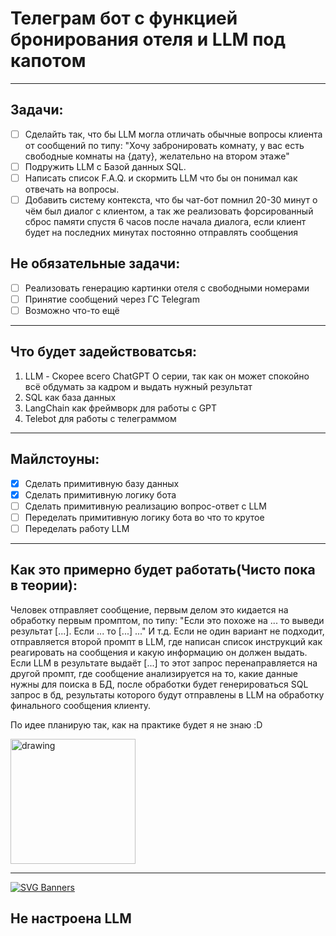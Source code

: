 # Телеграм бот с функцией бронирования отеля и LLM под капотом

---

## Задачи:


- [ ] Сделайть так, что бы LLM могла отличать обычные вопросы клиента от сообщений по типу: "Хочу забронировать комнату, у вас есть свободные комнаты на {дату}, желательно на втором этаже"
- [ ] Подружить LLM с Базой данных SQL.
- [ ] Написать список F.A.Q. и скормить LLM что бы он понимал как отвечать на вопросы. 
- [ ] Добавить систему контекста, что бы чат-бот помнил 20-30 минут о чём был диалог с клиентом, а так же реализовать форсированный сброс памяти спустя 6 часов после начала диалога, если клиент будет на последних минутах постоянно отправлять сообщения

## Не обязательные задачи:

- [ ] Реализовать генерацию картинки отеля с свободными номерами
- [ ] Принятие сообщений через ГС Telegram
- [ ] Возможно что-то ещё

---

## Что будет задействоватсья:


1. LLM - Скорее всего ChatGPT O серии, так как он может спокойно всё обдумать за кадром и выдать нужный результат
2. SQL как база данных 
3. LangChain как фреймворк для работы с GPT
4. Telebot для работы с телеграммом 

---

## Майлстоуны:

- [x] Сделать примитивную базу данных
- [x] Сделать примитивную логику бота
- [ ] Сделать примитивную реализацию вопрос-ответ с LLM 
- [ ] Переделать примитивную логику бота во что то крутое
- [ ] Переделать работу LLM 

---

## Как это примерно будет работать(Чисто пока в теории):

Человек отправляет сообщение, первым делом это кидается на обработку первым промптом, по типу:
"Если это похоже на ... то выведи результат [...]. Если ... то [...] ..." И т.д. Если не один вариант не подходит, отправляется второй промпт в LLM, где написан список инструкций как реагировать на сообщения и какую информацию он должен выдать. Если LLM в результате выдаёт [...] то этот запрос перенаправляется на другой промпт, где сообщение анализируется на то, какие данные нужны для поиска в БД, после обработки будет генерироваться SQL запрос в бд, результаты которого будут отправлены в LLM на обработку финального сообщения клиенту. 

По идее планирую так, как на практике будет я не знаю :D

<img src="https://i.pinimg.com/originals/8c/21/5b/8c215bbb7b8435fd357efd9ec00ba165.jpg" alt="drawing" width="200"/>

---

[![SVG Banners](https://svg-banners.vercel.app/api?type=glitch&text1=Проблемы:D&width=800&height=150)](https://github.com/Akshay090/svg-banners)

## Не настроена LLM 
